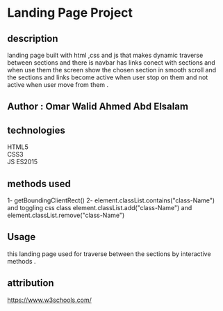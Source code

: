 # Landing Page Project

## description

landing page built with html ,css and js that makes dynamic traverse between sections and there is navbar has links
conect with sections and when use them the screen show the chosen section in smooth scroll and the sections and links
become active when user stop on them and not active when user move from them .

## Author : Omar Walid Ahmed Abd Elsalam

## technologies

HTML5  
CSS3  
JS ES2015

## methods used

1- getBoundingClientRect()
2- element.classList.contains("class-Name") and toggling css class element.classList.add("class-Name") and element.classList.remove("class-Name")

## Usage

this landing page used for traverse between the sections by interactive methods .

## attribution

https://www.w3schools.com/

